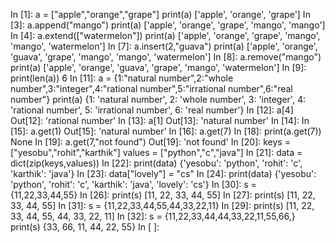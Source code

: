 In [1]:
a = ["apple","orange","grape"]
print(a)
['apple', 'orange', 'grape']
In [3]:
a.append("mango")
print(a)
['apple', 'orange', 'grape', 'mango', 'mango']
In [4]:
a.extend(["watermelon"])
print(a)
['apple', 'orange', 'grape', 'mango', 'mango', 'watermelon']
In [7]:
a.insert(2,"guava")
print(a)
['apple', 'orange', 'guava', 'grape', 'mango', 'mango', 'watermelon']
In [8]:
a.remove("mango")
print(a)
['apple', 'orange', 'guava', 'grape', 'mango', 'watermelon']
In [9]:
print(len(a))
6
In [11]:
a = {1:"natural number",2:"whole number",3:"integer",4:"rational number",5:"irrational number",6:"real number"}
print(a)
{1: 'natural number', 2: 'whole number', 3: 'integer', 4: 'rational number', 5: 'irrational number', 6: 'real number'}
In [12]:
a[4]
Out[12]:
'rational number'
In [13]:
a[1]
Out[13]:
'natural number'
In [14]:
In [15]:
a.get(1)
Out[15]:
'natural number'
In [16]:
a.get(7)
In [18]:
print(a.get(7))
None
In [19]:
a.get(7,"not found")
Out[19]:
'not found'
In [20]:
keys = ["yesobu","rohit","karthik"]
values = ["python","c","java"]
In [21]:
data = dict(zip(keys,values))
In [22]:
print(data)
{'yesobu': 'python', 'rohit': 'c', 'karthik': 'java'}
In [23]:
data["lovely"] = "cs"
In [24]:
print(data)
{'yesobu': 'python', 'rohit': 'c', 'karthik': 'java', 'lovely': 'cs'}
In [30]:
s = {11,22,33,44,55}
In [26]:
print(s)
[11, 22, 33, 44, 55]
In [27]:
print(s)
[11, 22, 33, 44, 55]
In [31]:
s = {11,22,33,44,55,44,33,22,11}
In [29]:
print(s)
[11, 22, 33, 44, 55, 44, 33, 22, 11]
In [32]:
s = {11,22,33,44,44,33,22,11,55,66,}
print(s)
{33, 66, 11, 44, 22, 55}
In [ ]:
